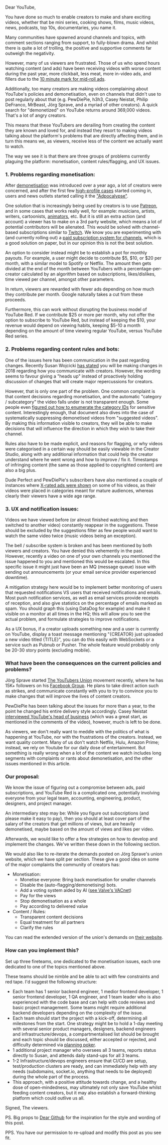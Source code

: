 Dear YouTube,

You have done so much to enable creators to make and share exciting videos, whether that be mini series, cooking shows, films, music videos, news, podcasts, top 10s, documentaries, you name it.

Many communities have spawned around channels and topics, with comment sections ranging from support, to fully-blown drama. And whilst there is quite a lot of trolling, the positive and supportive comments far outweigh the negativity.

However, many of us viewers are frustrated. Those of us who spend hours watching content (and ads) have been receiving videos with worse content during the past year, more clickbait, less meat, more in-video ads, and fillers due to the [10 minute mark for mid-roll ads](https://support.google.com/youtube/answer/6175006?hl=en).

Additionally, too many creators are making videos complaining about YouTube's policies and demonetisation, even on channels that didn't use to post regularly about that (e.g. PewDiePie, h3h3, Casey Neistat, Philip DeFranco, MrBeast, Jörg Sprave, and a myriad of other creators). A quick search for "demonetized" on YouTube returns around 369,000 videos. That's a lot of angry creators.

This means that these YouTubers are derailing from creating the content they are known and loved for, and instead they resort to making videos talking about the platform's problems that are directly affecting them, and in turn this means we, as viewers, receive less of the content we actually want to watch.

The way we see it is that there are three groups of problems currently plaguing the platform: monetisation, content rules/flagging, and UX issues.

### 1. Problems regarding monetisation:

After [demonetisation](https://medium.com/internet-creators-guild/youtube-de-monetization-explained-44464f902a22) was introduced over a year ago, a lot of creators were concerned, and after the first few [high-profile cases](https://www.youtube.com/watch?v=SOa6PA8XQtQ) started coming in, users and news outlets started calling it the ["Adpocalypse"](https://www.forbes.com/sites/erikkain/2017/09/18/adpocalypse-2017-heres-what-you-need-to-know-about-youtubes-demonetization-troubles/#b24fd256c267).

One solution that is increasingly being used by creators is to use [Patreon](https://www.patreon.com/), and in some cases that works really well, for example: musicians, artists, writers, cartoonists, [animators](https://www.patreon.com/cyanide_and_happiness#20180505YTannouncement), etc. But it is still an extra action (and account) a viewer has to make on a 3rd party website, which means a lot of potential contributors will be alienated. This would be solved with channel-based subscriptions similar to [Twitch](https://www.twitch.tv/subs). We know you are experimenting with (and currently rolling out) a [paid subscription system for channels](http://adage.com/article/digital/youtube-set-introduce-paid-subscriptions-spring/239437/), which is a good solution on paper, but in our opinion this is not the best solution.

An option to consider instead might be to establish a pot for monthly payouts. For example, a user might decide to contribute $5, $10, or $20 per month, with a similar model to Spotify or Netflix. The amount then gets divided at the end of the month between YouTubers with a percentage-per-creator calculated by an algorithm based on subscriptions, likes/dislikes, time viewed per channel, amongst other parameters.

In return, viewers are rewarded with fewer ads depending on how much they contribute per month. Google naturally takes a cut from these proceeds.

Furthermore, this can work without disrupting the business model of YouTube Red. If we contribute $25 or more per month, why not offer the option to subscribe to YouTube Red, but instead of keeping the $10, your revenue would depend on viewing habits, keeping $5-10 a month depending on the amount of time viewing regular YouTube, versus YouTube Red series.

### 2. Problems regarding content rules and bots:

One of the issues here has been communication in the past regarding changes. Recently Susan Wojcicki [has stated](https://9to5google.com/2018/02/02/susan-wojcicki-youtube-ceo-five-priorities-creators-2018/) you will be making changes in 2018 regarding how you communicate with creators. However, the wording seems to favour giving a "heads up" instead of proactively holding discussion of changes that will create major repercussions for creators.

However, that is only one part of the problem. One common complaint is that content decisions regarding monetisation, and the automatic "category / subcategory" the video falls under is not transparent enough. Some people even [figured out how to enumerate the category IDs](https://docs.google.com/document/d/155yNpfR7dGKuN-4rbrvbJLcJkhGa_HqvVuyPK7UEfPo/edit) for sensitive content. Interestingly enough, that document also dives into the case of systematically suppressing demonetised videos from "suggested videos". By making this information visible to creators, they will be able to make decisions that will influence the direction in which they wish to take their channel.

Rules also have to be made explicit, and reasons for flagging, or why videos were categorised in a certain way should be easily viewable in the Creator Studio, along with any additional information that could help the creator understand where he went wrong and how to improve / fix it. Timestamps of infringing content (the same as those applied to copyrighted content) are also a big plus.

Dude Perfect and PewDiePie's subscribers have also mentioned a couple of instances where [X-rated ads were shown](http://www.dailymail.co.uk/sciencetech/article-5602545/YouTube-slammed-showing-auto-play-PORN-adverts-popular-videos-send-users-smutty-site.html) on some of his videos, as their videos were placed in categories meant for mature audiences, whereas clearly their viewers have a wide age range.

### 3. UX and notification issues:

Videos we have viewed before (or almost finished watching and then switched to another video) constantly reappear in the suggestions. These should be excluded by the suggestions filter as few people would want to watch the same video twice (music videos being an exception).

The bell / subscribe system is broken and has been mentioned by both viewers and creators. You have denied this vehemently in the past. However, recently a video on one of your own channels you mentioned the issue happened to you and mentioned this would be escalated. In this specific issue it might just have been an MQ (message queue) issue with sending out announcements (or your email service provider experienced downtime).

A mitigation strategy here would be to implement better monitoring of users that requested notifications VS users that received notifications and emails. Most push notification services, as well as email services provide receipts of reception, and also give statistics on the percentage of emails marked as spam. You should graph this (using DataDog for example) and make it visible on a monitor at all times in the HQ; this will allow you to see the actual problem, and formulate strategies to improve notifications.

As a UX bonus, if a creator uploads something new and a user is currently on YouTube, display a toast message mentioning "{CREATOR} just uploaded a new video titled {TITLE}", you can do this easily with WebSockets or a service such as Pubnub or Pusher. The whole feature would probably only be 20-30 story points (excluding mobile).

### What have been the consequences on the current policies and problems?

Jörg Sprave started [The YouTubers Union](https://www.facebook.com/groups/youtuberunion) movement recently, where he has 15K+ followers on his [Facebook Group](https://www.facebook.com/search/top/?q=the%20youtubers%20union). He plans to take direct action such as strikes, and communicate constantly with you to try to convince you to make changes that will improve the lives of content creators.

PewDiePie has been talking about the issues for more than a year, to the point he changed his entire delivery style accordingly. Casey Neistat [interviewed YouTube's head of business](https://www.youtube.com/watch?v=ycuMyyqBWQY) (which was a great start, as mentioned in the comments of the video), however, much is left to be done.

As viewers, we don't really want to meddle with the politics of what is happening at YouTube, nor with the frustrations of the creators. Instead, we want quality content. Many of us don't watch Netflix, Hulu, Amazon Prime; instead, we rely on Youtube for our daily dose of entertainment. But something is really wrong when a lot of the content we watch includes long segments with complaints or rants about demonetisation, and the other issues mentioned in this article.

### Our proposal:

We know the issue of figuring out a compromise between ads, paid subscriptions, and YouTube Red is a complicated one, potentially involving everyone from your legal team, accounting, engineering, product, designers, and project manager.

An intermediary step may be: While you figure out subscriptions (and please make it easy to pay), then you should at least cover part of the salary of the creators that get millions of views, but are heavily demonetised, maybe based on the amount of views and likes per video.

Afterwards, we would like to offer a few strategies on how to develop and implement the changes. We've written these down in the following section.

We would also like to re-iterate the demands posted on Jörg Sprave's union website, which we have split per section. These give a good idea on some of the major complaints the community of creators has:

- Monetisation:
  - Monetise everyone: Bring back monetisation for smaller channels
  - Disable the (auto-flagging/demonetising) bots.
  - Add a voting system aided by AI ([see Valve's VACnet](https://www.youtube.com/watch?v=ObhK8lUfIlc))
  - Pay for the views
  - Stop demonetisation as a whole
  - Pay according to delivered value
- Content / Rules:
  - Transparent content decisions
  - Equal treatment for all partners
  - Clarify the rules

You can read the extended version of the union's demands on [their website](https://youtubersunion.org/).

### How can you implement this?

Set up three fireteams, one dedicated to the monetisation issues, each one dedicated to one of the topics mentioned above.

These teams should be nimble and be able to act with few constraints and red tape. I'd suggest the following structure:

- Each team has 1 senior backend engineer, 1 medior frontend developer, 1 senior frontend developer, 1 QA engineer, and 1 team leader who is also experienced with the code base and can help with code reviews and basic project management. Some teams might require additional backend developers depending on the complexity of the issue.
- Each team should start the project with a kick-off, determining all milestones from the start. One strategy might be to hold a 1-day meeting with several senior product managers, designers, backend engineers and infrastructure/devops, a compartmentalised list should be brought and each topic should be discussed, either accepted or rejected, and difficulty determined via [planning poker](https://en.wikipedia.org/wiki/Planning_poker).
- 1 additional project manager who oversees all 3 teams, reports status directly to Susan, and attends daily stand-ups for all 3 teams.
- 1-2 Infrastructure/devops engineers ensure that CI/CD are setup, test/production clusters are ready, and can immediately help with any needs (subdomains, socket.io, anything that needs to be deployed) during the whole part of the process.
- This approach, with a positive attitude towards change, and a healthy dose of open-mindedness, may ultimately not only save YouTube whilst feeding content creators, but it may also establish a forward-thinking platform which could outlive us all.

Signed,
The viewers.

PS. Big props to [Dear Github](https://github.com/dear-github/dear-github) for the inspiration for the style and wording of this post.

PPS. You have our permission to re-upload and modify this post as you see fit.
